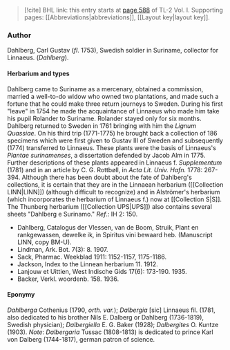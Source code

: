 > [!cite] BHL link: this entry starts at [page 588](https://www.biodiversitylibrary.org/item/103414#page/636/mode/1up) of TL-2 Vol. I.
> Supporting pages: [[Abbreviations|abbreviations]], [[Layout key|layout key]].

### Author

Dahlberg, Carl Gustav (*fl*. 1753), Swedish soldier in Suriname, collector for Linnaeus. (*Dahlberg*).

#### Herbarium and types

Dahlberg came to Suriname as a mercenary, obtained a commission, married a well-to-do widow who owned two plantations, and made such a fortune that he could make three return journeys to Sweden. During his first "leave" in 1754 he made the acquaintance of Linnaeus who made him take his pupil Rolander to Suriname. Rolander stayed only for six months. Dahlberg returned to Sweden in 1761 bringing with him the *Lignum Quassiae*. On his third trip (1771-1775) he brought back a collection of 186 specimens which were first given to Gustav III of Sweden and subsequently (1774) transferred to Linnaeus. These plants were the basis of Linnaeus's *Plantae surinamenses*, a dissertation defended by Jacob Alm in 1775. Further descriptions of these plants appeared in Linnaeus f. *Supplementum* (1781) and in an article by C. G. Rottbøll, in *Acta Lit. Univ. Hafn.* 1778: 267-394.
Although there has been doubt about the fate of Dahlberg's collections, it is certain that they are in the Linnaean herbarium ([[Collection LINN|LINN]]) (although difficult to recognize) and in Alströmer's herbarium (which incorporates the herbarium of Linnaeus f.) now at [[Collection S|S]]. The Thunberg herbarium ([[Collection UPS|UPS]]) also contains several sheets "Dahlberg e Surinamo."
*Ref*.: IH 2: 150.
- Dahlberg, Catalogus der Vlessen, van de Boom, Struik, Plant en rankgewassen, dewelke ik, in Spiritus vini bewaard heb. (Manuscript LINN, copy BM-U).
- Lindman, Ark. Bot. 7(3): 8. 1907.
- Sack, Pharmac. Weekblad 1911: 1152-1157, 1175-1186.
- Jackson, Index to the Linnean herbarium 11. 1912.
- Lanjouw et Uittien, West Indische Gids 17(6): 173-190. 1935.
- Backer, Verkl. woordenb. 158. 1936.

#### Eponymy

*Dahlberga* Cothenius (1790, *orth. var.*); *Dalbergia* \[sic\] Linnaeus fil. (1781, also dedicated to his brother Nils E. Dalberg or Dahlberg (1736-1819), Swedish physician); *Dalbergiella* E. G. Baker (1928); *Dalbergites* O. Kuntze (1903). *Note*: *Dalbergaria* Tussac (1808-1813) is dedicated to prince Karl von Dalberg (1744-1817), german patron of science.

